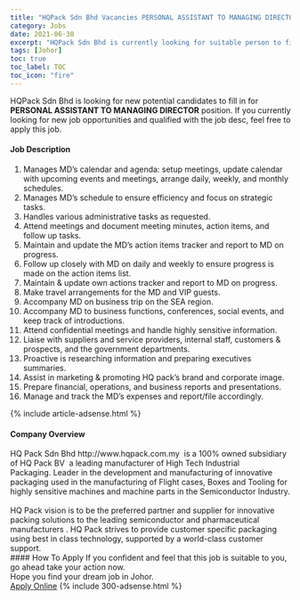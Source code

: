 ```yaml
---
title: "HQPack Sdn Bhd Vacancies PERSONAL ASSISTANT TO MANAGING DIRECTOR" 
category: Jobs 
date: 2021-06-30 
excerpt: "HQPack Sdn Bhd is currently looking for suitable person to fill in the PERSONAL ASSISTANT TO MANAGING DIRECTOR which based in Johor" 
tags: [Johor] 
toc: true 
toc_label: TOC 
toc_icon: "fire" 
--- 
```


<p>HQPack Sdn Bhd is looking for new potential candidates to fill in for <b>PERSONAL ASSISTANT TO MANAGING DIRECTOR</b> position. If you currently looking for new job opportunities and qualified with the job desc, feel free to apply this job.
</p><div><div><h4>Job Description</h4></div><div><div><span><div><ol><li>Manages MD&#8217;s calendar and agenda: setup meetings, update calendar with upcoming events and meetings, arrange daily, weekly, and monthly schedules.</li><li>Manages MD&#8217;s schedule to ensure efficiency and focus on strategic tasks.</li><li>Handles various administrative tasks as requested.</li><li>Attend meetings and document meeting minutes, action items, and follow up tasks.</li><li>Maintain and update the MD&#8217;s action items tracker and report to MD on progress.</li><li>Follow up closely with MD on daily and weekly to ensure progress is made on the action items list.</li><li>Maintain &amp; update own actions tracker and report to MD on progress.</li><li>Make travel arrangements for the MD and VIP guests.</li><li>Accompany MD on business trip on the SEA region.</li><li>Accompany MD to business functions, conferences, social events, and keep track of introductions.</li><li>Attend confidential meetings and handle highly sensitive information.</li><li>Liaise with suppliers and service providers, internal staff, customers &amp; prospects, and the government departments.</li><li>Proactive is researching information and preparing executives summaries.</li><li>Assist in marketing &amp; promoting HQ pack&#8217;s brand and corporate image.</li><li>Prepare financial, operations, and business reports and presentations.</li><li>Manage and track the MD&#8217;s expenses and report/file accordingly.</li></ol></div></span></div></div></div> 
{% include article-adsense.html %} 
<div><div><h4>Company Overview</h4></div><div><div><span><div><div>HQ Pack Sdn Bhd http://www.hqpack.com.my&#160; is a 100% owned subsidiary of HQ Pack BV&#160; a leading manufacturer of High Tech Industrial Packaging.&#160;Leader in the development and manufacturing of innovative packaging used in the manufacturing of Flight cases, Boxes and Tooling for highly sensitive machines and machine parts in the Semiconductor Industry.</div>
<div><br>
HQ Pack vision is to be the preferred partner and supplier for innovative packing solutions to the leading semiconductor and pharmaceutical manufacturers . HQ Pack strives to provide customer specific packaging using best in class technology, supported by a world-class customer support.</div></div></span></div></div></div> 
#### How To Apply 
If you confident and feel that this job is suitable to you, go ahead take your action now. <br/> 
Hope you find your dream job in Johor. <br/> 
<a href="https://www.jobstreet.com.my/en/job/personal-assistant-to-managing-director-4601699?jobId=jobstreet-my-job-4601699&" class="btn btn--info" target="_blank" rel="nofollow noopenner">Apply Online</a> 
{% include 300-adsense.html %} 